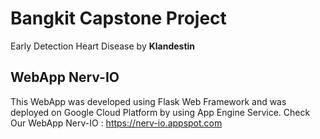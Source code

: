 # Bangkit Capstone Project
Early Detection Heart Disease by **Klandestin**

## WebApp Nerv-IO
This WebApp was developed using Flask Web Framework and was deployed on Google Cloud Platform by using App Engine Service. 
Check Our WebApp Nerv-IO : https://nerv-io.appspot.com

